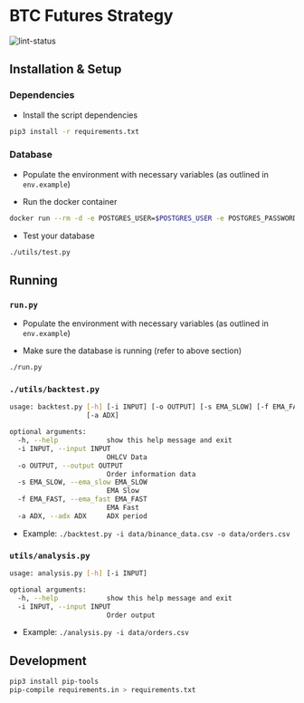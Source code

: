 # BTC Futures Strategy
![lint-status](https://github.com/Synalytica/btc-futures/workflows/Python%20application/badge.svg)

## Installation & Setup

### Dependencies

- Install the script dependencies
```bash
pip3 install -r requirements.txt
```

### Database

- Populate the environment with necessary variables (as outlined in
  `env.example`)

- Run the docker container

```bash
docker run --rm -d -e POSTGRES_USER=$POSTGRES_USER -e POSTGRES_PASSWORD=$POSTGRES_PASSWORD -e POSTGRES_DB=$POSTGRES_DB -v $PWD/data/postgres:/var/lib/postgresql/data -v $PWD/config/db/:/docker-entrypoint-initdb.d/ --name timescaledb -p 5432:5432 timescale/timescaledb:2.0.0-pg12
```

- Test your database

```bash
./utils/test.py
```

## Running

### `run.py`

- Populate the environment with necessary variables (as outlined in
  `env.example`)

- Make sure the database is running (refer to above section)

```bash
./run.py
```
 
### `./utils/backtest.py`

```bash
usage: backtest.py [-h] [-i INPUT] [-o OUTPUT] [-s EMA_SLOW] [-f EMA_FAST]
                   [-a ADX]

optional arguments:
  -h, --help            show this help message and exit
  -i INPUT, --input INPUT
                        OHLCV Data
  -o OUTPUT, --output OUTPUT
                        Order information data
  -s EMA_SLOW, --ema_slow EMA_SLOW
                        EMA Slow
  -f EMA_FAST, --ema_fast EMA_FAST
                        EMA Fast
  -a ADX, --adx ADX     ADX period
```

- Example: `./backtest.py -i data/binance_data.csv -o data/orders.csv`

### `utils/analysis.py`

```bash
usage: analysis.py [-h] [-i INPUT]

optional arguments:
  -h, --help            show this help message and exit
  -i INPUT, --input INPUT
                        Order output 
```

- Example: `./analysis.py -i data/orders.csv`

## Development

```bash
pip3 install pip-tools
pip-compile requirements.in > requirements.txt
```



